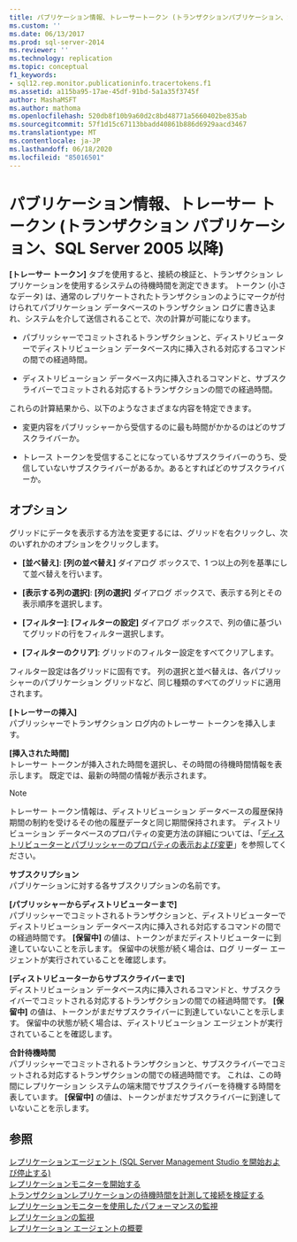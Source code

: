```yaml
---
title: パブリケーション情報、トレーサートークン (トランザクションパブリケーション、SQL Server 2005 以降) |Microsoft Docs
ms.custom: ''
ms.date: 06/13/2017
ms.prod: sql-server-2014
ms.reviewer: ''
ms.technology: replication
ms.topic: conceptual
f1_keywords:
- sql12.rep.monitor.publicationinfo.tracertokens.f1
ms.assetid: a115ba95-17ae-45df-91bd-5a1a35f3745f
author: MashaMSFT
ms.author: mathoma
ms.openlocfilehash: 520db8f10b9a60d2c8bd48771a5660402be835ab
ms.sourcegitcommit: 57f1d15c67113bbadd40861b886d6929aacd3467
ms.translationtype: MT
ms.contentlocale: ja-JP
ms.lasthandoff: 06/18/2020
ms.locfileid: "85016501"
---
```

# <a name="publication-information-tracer-tokens-transactional-publication-sql-server-2005-and-later"></a>パブリケーション情報、トレーサー トークン (トランザクション パブリケーション、SQL Server 2005 以降)
  **[トレーサー トークン]** タブを使用すると、接続の検証と、トランザクション レプリケーションを使用するシステムの待機時間を測定できます。 トークン (小さなデータ) は、通常のレプリケートされたトランザクションのようにマークが付けられてパブリケーション データベースのトランザクション ログに書き込まれ、システムを介して送信されることで、次の計算が可能になります。  
  
-   パブリッシャーでコミットされるトランザクションと、ディストリビューターでディストリビューション データベース内に挿入される対応するコマンドの間での経過時間。  
  
-   ディストリビューション データベース内に挿入されるコマンドと、サブスクライバーでコミットされる対応するトランザクションの間での経過時間。  
  
 これらの計算結果から、以下のようなさまざまな内容を特定できます。  
  
-   変更内容をパブリッシャーから受信するのに最も時間がかかるのはどのサブスクライバーか。  
  
-   トレース トークンを受信することになっているサブスクライバーのうち、受信していないサブスクライバーがあるか。あるとすればどのサブスクライバーか。  
  
## <a name="options"></a>オプション  
 グリッドにデータを表示する方法を変更するには、グリッドを右クリックし、次のいずれかのオプションをクリックします。  
  
-   **[並べ替え]**: **[列の並べ替え]** ダイアログ ボックスで、1 つ以上の列を基準にして並べ替えを行います。  
  
-   **[表示する列の選択]**: **[列の選択]** ダイアログ ボックスで、表示する列とその表示順序を選択します。  
  
-   **[フィルター]**: **[フィルターの設定]** ダイアログ ボックスで、列の値に基づいてグリッドの行をフィルター選択します。  
  
-   **[フィルターのクリア]**: グリッドのフィルター設定をすべてクリアします。  
  
 フィルター設定は各グリッドに固有です。 列の選択と並べ替えは、各パブリッシャーのパブリケーション グリッドなど、同じ種類のすべてのグリッドに適用されます。  
  
 **[トレーサーの挿入]**  
 パブリッシャーでトランザクション ログ内のトレーサー トークンを挿入します。  
  
 **[挿入された時間]**  
 トレーサー トークンが挿入された時間を選択し、その時間の待機時間情報を表示します。 既定では、最新の時間の情報が表示されます。  
  
> [!NOTE]  
>  トレーサー トークン情報は、ディストリビューション データベースの履歴保持期間の制約を受けるその他の履歴データと同じ期間保持されます。 ディストリビューション データベースのプロパティの変更方法の詳細については、「[ディストリビューターとパブリッシャーのプロパティの表示および変更](view-and-modify-distributor-and-publisher-properties.md)」を参照してください。  
  
 **サブスクリプション**  
 パブリケーションに対する各サブスクリプションの名前です。  
  
 **[パブリッシャーからディストリビューターまで]**  
 パブリッシャーでコミットされるトランザクションと、ディストリビューターでディストリビューション データベース内に挿入される対応するコマンドの間での経過時間です。 **[保留中]** の値は、トークンがまだディストリビューターに到達していないことを示します。 保留中の状態が続く場合は、ログ リーダー エージェントが実行されていることを確認します。  
  
 **[ディストリビューターからサブスクライバーまで]**  
 ディストリビューション データベース内に挿入されるコマンドと、サブスクライバーでコミットされる対応するトランザクションの間での経過時間です。 **[保留中]** の値は、トークンがまだサブスクライバーに到達していないことを示します。 保留中の状態が続く場合は、ディストリビューション エージェントが実行されていることを確認します。  
  
 **合計待機時間**  
 パブリッシャーでコミットされるトランザクションと、サブスクライバーでコミットされる対応するトランザクションの間での経過時間です。 これは、この時間にレプリケーション システムの端末間でサブスクライバーを待機する時間を表しています。 **[保留中]** の値は、トークンがまだサブスクライバーに到達していないことを示します。  
  
## <a name="see-also"></a>参照  
 [レプリケーションエージェント &#40;SQL Server Management Studio を開始および停止する&#41;](agents/start-and-stop-a-replication-agent-sql-server-management-studio.md)   
 [レプリケーションモニターを開始する](monitor/start-the-replication-monitor.md)   
 [トランザクションレプリケーションの待機時間を計測して接続を検証する](monitor/measure-latency-and-validate-connections-for-transactional-replication.md)   
 [レプリケーションモニターを使用したパフォーマンスの監視](monitor/monitor-performance-with-replication-monitor.md)   
 [レプリケーションの監視](monitoring-replication.md)   
 [レプリケーション エージェントの概要](agents/replication-agents-overview.md)  
  
  
